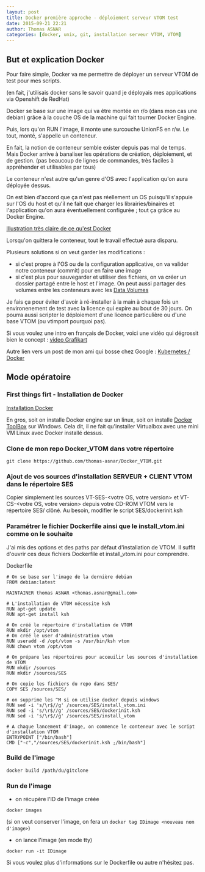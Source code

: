 ```yaml
---
layout: post
title: Docker première approche - déploiement serveur VTOM test
date: 2015-09-21 22:21
author: Thomas ASNAR
categories: [docker, unix, git, installation serveur VTOM, VTOM]
---
```

## But et explication Docker
Pour faire simple, Docker va me permettre de déployer un serveur VTOM de test pour mes scripts.

(en fait, j'utilisais docker sans le savoir quand je déployais mes applications via Openshift de RedHat)

Docker se base sur une image qui va être montée en r/o (dans mon cas une debian) grâce à la couche OS de la machine qui fait tourner Docker Engine.

Puis, lors qu'on RUN l'image, il monte une surcouche UnionFS en r/w.
Le tout, monté, s'appelle un conteneur.

En fait, la notion de conteneur semble exister depuis pas mal de temps. Mais Docker arrive à banaliser les opérations de création, déploiement, et de gestion. (pas beaucoup de lignes de commandes, très faciles à appréhender et utilisables par tous)

Le conteneur n'est autre qu'un genre d'OS avec l'application qu'on aura déployée dessus.

On est bien d'accord que ça n'est pas réellement un OS puisqu'il s'appuie sur l'OS du host et qu'il ne fait que charger les librairies/binaires et l'application qu'on aura éventuellement configurée ; tout ça grâce au Docker Engine.

[Illustration très claire de ce qu'est Docker](https://www.docker.com/whatisdocker)

Lorsqu'on quittera le conteneur, tout le travail effectué aura disparu. 

Plusieurs solutions si on veut garder les modifications :

* si c'est propre à l'OS ou de la configuration applicative, on va valider notre conteneur (commit) pour en faire une image
* si c'est plus pour sauvegarder et utiliser des fichiers, on va créer un dossier partagé entre le host et l'image. On peut aussi partager des volumes entre les conteneurs avec les [Data Volumes](https://docs.docker.com/userguide/dockervolumes)

Je fais ça pour éviter d'avoir à ré-installer à la main à chaque fois un environenement de test avec la licence qui expire au bout de 30 jours.
On pourra aussi scripter le déploiement d'une licence particulière ou d'une base VTOM (ou vtimport pourquoi pas).

Si vous voulez une intro en français de Docker, voici une vidéo qui dégrossit bien le concept :
[video Grafikart](http://www.grafikart.fr/tutoriels/docker/docker-intro-634)

Autre lien vers un post de mon ami qui bosse chez Google : [Kubernetes / Docker](http://beroux.com/english/articles/kubernetes/)

## Mode opératoire

### First things firt - Installation de Docker
[Installation Docker](https://docs.docker.com/installation)

En gros, soit on installe Docker engine sur un linux, soit on installe [Docker ToolBox](https://www.docker.com/toolbox) sur Windows. Cela dit, il ne fait qu'installer Virtualbox avec une mini VM Linux avec Docker installé dessus.

### Clone de mon repo Docker_VTOM dans votre répertoire 
`git clone https://github.com/thomas-asnar/Docker_VTOM.git`

### Ajout de vos sources d'installation SERVEUR + CLIENT VTOM dans le répertoire SES

Copier simplement les sources VT-SES-&lt;votre OS, votre version&gt; et VT-CS-&lt;votre OS, votre version&gt; depuis votre CD-ROM VTOM vers le répertoire SES/ clôné.
Au besoin, modifier le script SES/dockerinit.ksh 

### Paramétrer le fichier Dockerfile ainsi que le install_vtom.ini comme on le souhaite

J'ai mis des options et des paths par défaut d'installation de VTOM. Il suffit d'ouvrir ces deux fichiers Dockerfile et install_vtom.ini pour comprendre.

Dockerfile

```
# On se base sur l'image de la dernière debian
FROM debian:latest 

MAINTAINER thomas ASNAR <thomas.asnar@gmail.com>

# L'installation de VTOM nécessite ksh
RUN apt-get update
RUN apt-get install ksh

# On créé le répertoire d'installation de VTOM
RUN mkdir /opt/vtom 
# On créé le user d'administration vtom
RUN useradd -d /opt/vtom -s /usr/bin/ksh vtom
RUN chown vtom /opt/vtom

# On prépare les répertoires pour acceuilir les sources d'installation de VTOM
RUN mkdir /sources
RUN mkdir /sources/SES

# On copie les fichiers du repo dans SES/
COPY SES /sources/SES/

# on supprime les ^M si on utilise docker depuis windows
RUN sed -i 's/\r$//g' /sources/SES/install_vtom.ini
RUN sed -i 's/\r$//g' /sources/SES/dockerinit.ksh
RUN sed -i 's/\r$//g' /sources/SES/install_vtom

# A chaque lancement d'image, on commence le conteneur avec le script d'installation VTOM
ENTRYPOINT ["/bin/bash"]
CMD ["-c","/sources/SES/dockerinit.ksh ;/bin/bash"]

```

### Build de l'image

`docker build /path/du/gitclone`

### Run de l'image

* on récupère l'ID de l'image créée 

`docker images`

(si on veut conserver l'image, on fera un `docker tag IDimage <nouveau nom d'image>`)

* on lance l'image (en mode tty)

`docker run -it IDimage`



Si vous voulez plus d'informations sur le Dockerfile ou autre n'hésitez pas.
